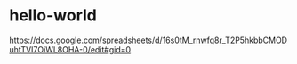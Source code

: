 # hello-world
https://docs.google.com/spreadsheets/d/16s0tM_rnwfq8r_T2P5hkbbCMODuhtTVI7OiWL8OHA-0/edit#gid=0

